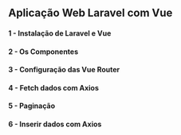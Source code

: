 ## Aplicação Web Laravel com Vue

#### 1 - Instalação de Laravel e Vue 
#### 2 - Os Componentes 
#### 3 - Configuração das Vue Router
#### 4 - Fetch dados com Axios
#### 5 - Paginação
#### 6 - Inserir dados com Axios

